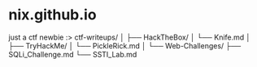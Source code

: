 # nix.github.io
just a ctf newbie :>
ctf-writeups/
│
├── HackTheBox/
│   └── Knife.md
│
├── TryHackMe/
│   └── PickleRick.md
│
└── Web-Challenges/
    ├── SQLi_Challenge.md
    └── SSTI_Lab.md
